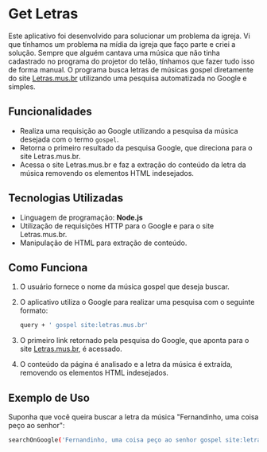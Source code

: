 # Get Letras

Este aplicativo foi desenvolvido para solucionar um problema da igreja.
Vi que tínhamos um problema na mídia da igreja que faço parte e criei a solução.
Sempre que alguém cantava uma música que não tinha cadastrado no programa do projetor do telão, tínhamos que fazer tudo isso de forma manual.
O programa busca letras de músicas gospel diretamente do site [Letras.mus.br](https://www.letras.mus.br/) utilizando uma pesquisa automatizada no Google e simples.

## Funcionalidades

- Realiza uma requisição ao Google utilizando a pesquisa da música desejada com o termo `gospel`.
- Retorna o primeiro resultado da pesquisa Google, que direciona para o site Letras.mus.br.
- Acessa o site Letras.mus.br e faz a extração do conteúdo da letra da música removendo os elementos HTML indesejados.
  
## Tecnologias Utilizadas

- Linguagem de programação: **Node.js**
- Utilização de requisições HTTP para o Google e para o site Letras.mus.br.
- Manipulação de HTML para extração de conteúdo.

## Como Funciona

1. O usuário fornece o nome da música gospel que deseja buscar.
2. O aplicativo utiliza o Google para realizar uma pesquisa com o seguinte formato:

    ```bash
    query + ' gospel site:letras.mus.br'
    ```

3. O primeiro link retornado pela pesquisa do Google, que aponta para o site [Letras.mus.br](https://www.letras.mus.br/), é acessado.
4. O conteúdo da página é analisado e a letra da música é extraída, removendo os elementos HTML indesejados.

## Exemplo de Uso

Suponha que você queira buscar a letra da música "Fernandinho, uma coisa peço ao senhor":

```bash
searchOnGoogle('Fernandinho, uma coisa peço ao senhor gospel site:letras.mus.br');
